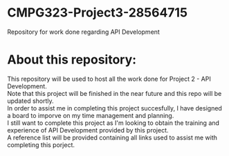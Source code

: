 # CMPG323-Project3-28564715
Repository for work done regarding API Development

# About this repository:
This repository will be used to host all the work done for Project 2 - API Development.
<br />Note that this project will be finished in the near future and this repo will be updated shortly. 
<br />In order to assist me in completing this project succesfully, I have designed a board to imporve on my time management and planning.
<br />I still want to complete this project as I'm looking to obtain the training and experience of API Development provided by this project.
<br />A reference list will be provided containing all links used to assist me with completing this porject.
